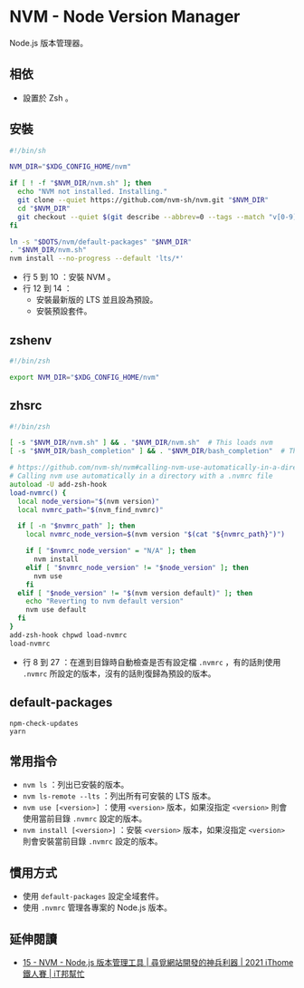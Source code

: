 # NVM - Node Version Manager <Badge type="warning" text="Zsh" />

Node.js 版本管理器。

## 相依

- 設置於 Zsh 。

## 安裝

```sh
#!/bin/sh

NVM_DIR="$XDG_CONFIG_HOME/nvm"

if [ ! -f "$NVM_DIR/nvm.sh" ]; then
  echo "NVM not installed. Installing."
  git clone --quiet https://github.com/nvm-sh/nvm.git "$NVM_DIR"
  cd "$NVM_DIR"
  git checkout --quiet $(git describe --abbrev=0 --tags --match "v[0-9]*" $(git rev-list --tags --max-count=1))
fi

ln -s "$DOTS/nvm/default-packages" "$NVM_DIR"
. "$NVM_DIR/nvm.sh"
nvm install --no-progress --default 'lts/*'
```

- 行 5 到 10 ：安裝 NVM 。
- 行 12 到 14 ：
  - 安裝最新版的 LTS 並且設為預設。
  - 安裝預設套件。

## zshenv

```zsh
#!/bin/zsh

export NVM_DIR="$XDG_CONFIG_HOME/nvm"
```

## zhsrc

```zsh
#!/bin/zsh

[ -s "$NVM_DIR/nvm.sh" ] && . "$NVM_DIR/nvm.sh"  # This loads nvm
[ -s "$NVM_DIR/bash_completion" ] && . "$NVM_DIR/bash_completion"  # This loads nvm bash_completion

# https://github.com/nvm-sh/nvm#calling-nvm-use-automatically-in-a-directory-with-a-nvmrc-file
# Calling nvm use automatically in a directory with a .nvmrc file
autoload -U add-zsh-hook
load-nvmrc() {
  local node_version="$(nvm version)"
  local nvmrc_path="$(nvm_find_nvmrc)"

  if [ -n "$nvmrc_path" ]; then
    local nvmrc_node_version=$(nvm version "$(cat "${nvmrc_path}")")

    if [ "$nvmrc_node_version" = "N/A" ]; then
      nvm install
    elif [ "$nvmrc_node_version" != "$node_version" ]; then
      nvm use
    fi
  elif [ "$node_version" != "$(nvm version default)" ]; then
    echo "Reverting to nvm default version"
    nvm use default
  fi
}
add-zsh-hook chpwd load-nvmrc
load-nvmrc
```

- 行 8 到 27 ：在進到目錄時自動檢查是否有設定檔 `.nvmrc` ，有的話則使用 `.nvmrc` 所設定的版本，沒有的話則復歸為預設的版本。

## default-packages

```
npm-check-updates
yarn
```

## 常用指令

- `nvm ls` ：列出已安裝的版本。
- `nvm ls-remote --lts` ：列出所有可安裝的 LTS 版本。
- `nvm use [<version>]` ：使用 `<version>` 版本，如果沒指定 `<version>` 則會使用當前目錄 `.nvmrc` 設定的版本。
- `nvm install [<version>]` ：安裝 `<version>` 版本，如果沒指定 `<version>` 則會安裝當前目錄 `.nvmrc` 設定的版本。

## 慣用方式

* 使用 `default-packages` 設定全域套件。
* 使用 `.nvmrc` 管理各專案的 Node.js 版本。

## 延伸閱讀

- [15 - NVM - Node.js 版本管理工具 | 尋覓網站開發的神兵利器 | 2021 iThome 鐵人賽 | iT邦幫忙](https://ithelp.ithome.com.tw/articles/10275647)
